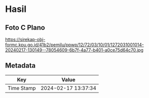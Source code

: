 # Hasil

## Foto C Plano

https://sirekap-obj-formc.kpu.go.id/41b2/pemilu/ppwp/12/72/03/10/01/1272031001014-20240217-130149--78054609-6b7f-4a77-b401-a0ce75d64c70.jpg


## Metadata

| Key        | Value               |
| ---------- | ------------------- |
| Time Stamp | 2024-02-17 13:37:34 |



